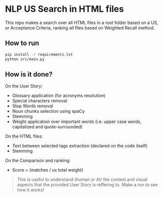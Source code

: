 # NLP US Search in HTML files
This repo makes a search over all HTML files in a root folder based on a US, or Acceptance Criteria, ranking all files based on Weighted Recall method.

## How to run
```bash
pip install -r requirements.txt
python src/main.py
```

## How is it done?
On the User Story:
- Glossary application (for acronyms resolution)
- Special characters removal
- Stop Words removal
- Noun chunks selection using spaCy
- Stemming
- Weight application over important words (i.e. upper case words, capitalized and quote-surrounded)

On the HTML files:
- Text between selected tags extraction (declared on the code itself)
- Stemming

On the Comparison and ranking:
- Score = (matches / us total weight)

> This is useful to understand (human or AI) the context and visual aspects that the provided User Story is reffering to. Make a run to see how it works!
